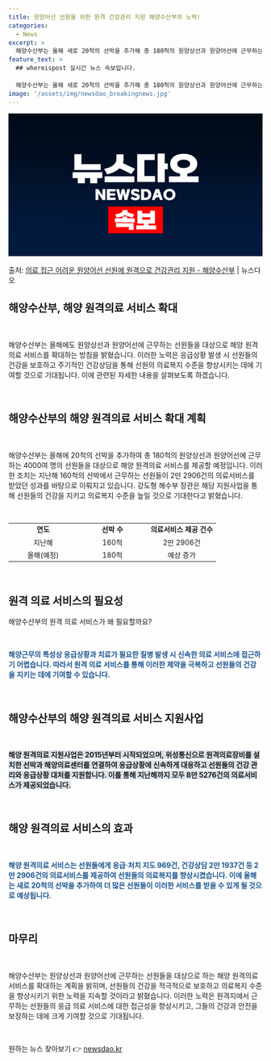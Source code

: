 ```yaml
---
title: 원양어선 선원을 위한 원격 건강관리 지원 해양수산부의 노력!
categories:
  - News
excerpt: >
  해양수산부는 올해 새로 20척의 선박을 추가해 총 180척의 원양상선과 원양어선에 근무하는 4000여 명의 …
feature_text: >
  ## whereispost 실시간 뉴스 속보입니다.

  해양수산부는 올해 새로 20척의 선박을 추가해 총 180척의 원양상선과 원양어선에 근무하는 4000여 명의 …
image: '/assets/img/newsdao_breakingnews.jpg'
---
```


![뉴스다오 속보](/assets/img/newsdao_breakingnews.jpg)

<p>출처: <a href="https://newsdao.kr/3388" rel="dofollow">의료 접근 어려운 원양어선 선원에 원격으로 건강관리 지원 - 해양수산부</a> | 뉴스다오</p>

<h2 data-ke-size="size36">해양수산부, 해양 원격의료 서비스 확대</h2>
<p data-ke-size="size16">&nbsp;</p>
해양수산부는 올해에도 원양상선과 원양어선에 근무하는 선원들을 대상으로 해양 원격의료 서비스를 확대하는 방침을 밝혔습니다. 이러한 노력은 응급상황 발생 시 선원들의 건강을 보호하고 주기적인 건강상담을 통해 선원의 의료복지 수준을 향상시키는 데에 기여할 것으로 기대됩니다. 이에 관련된 자세한 내용을 살펴보도록 하겠습니다.
<p data-ke-size="size16">&nbsp;</p>

<h2 data-ke-size="size26">해양수산부의 해양 원격의료 서비스 확대 계획</h2>
<p data-ke-size="size16">&nbsp;</p>
해양수산부는 올해에 20척의 선박을 추가하여 총 180척의 원양상선과 원양어선에 근무하는 4000여 명의 선원들을 대상으로 해양 원격의료 서비스를 제공할 예정입니다. 이러한 조치는 지난해 160척의 선박에서 근무하는 선원들이 2만 2906건의 의료서비스를 받았던 성과를 바탕으로 이뤄지고 있습니다. 강도형 해수부 장관은 해당 지원사업을 통해 선원들의 건강을 지키고 의료복지 수준을 높일 것으로 기대한다고 밝혔습니다.
<p data-ke-size="size16">&nbsp;</p>

<table>
    <colgroup>
    <col width="33.333332%">
    <col width="33.333332%">
    <col width="33.333332%">
    </colgroup>
    <tbody>
        <tr>
            <td style="text-align: center; height: 17px;"><b>연도</b></td>
            <td style="text-align: center; height: 17px;"><b>선박 수</b></td>
            <td style="text-align: center; height: 17px;"><b>의료서비스 제공 건수</b></td>
        </tr>
        <tr>
            <td style="text-align: center; height: 17px;">지난해</td>
            <td style="text-align: center; height: 17px;">160척</td>
            <td style="text-align: center; height: 17px;">2만 2906건</td>
        </tr>
        <tr>
            <td style="text-align: center; height: 17px;">올해(예정)</td>
            <td style="text-align: center; height: 17px;">180척</td>
            <td style="text-align: center; height: 17px;">예상 증가</td>
        </tr>
    </tbody>
</table>
<p data-ke-size="size16">&nbsp;</p>

<h2 data-ke-size="size26">원격 의료 서비스의 필요성</h2>
<p data-ke-size="size16">해양수산부의 원격 의료 서비스가 왜 필요할까요?</p>
<p data-ke-size="size16">&nbsp;</p>
<b><span style="color: #1a5490;">해양근무의 특성상 응급상황과 치료가 필요한 질병 발생 시 신속한 의료 서비스에 접근하기 어렵습니다. 따라서 원격 의료 서비스를 통해 이러한 제약을 극복하고 선원들의 건강을 지키는 데에 기여할 수 있습니다.</span></b>
<p data-ke-size="size16">&nbsp;</p>

<h2 data-ke-size="size26">해양수산부의 해양 원격의료 서비스 지원사업</h2>
<p data-ke-size="size16">&nbsp;</p>
<b><span style="background-color: #21538527;">해양 원격의료 지원사업은 2015년부터 시작되었으며, 위성통신으로 원격의료장비를 설치한 선박과 해양의료센터를 연결하여 응급상황에 신속하게 대응하고 선원들의 건강 관리와 응급상황 대처를 지원합니다. 이를 통해 지난해까지 모두 8만 5276건의 의료서비스가 제공되었습니다.</span></b>
<p data-ke-size="size16">&nbsp;</p>

<h2 data-ke-size="size26">해양 원격의료 서비스의 효과</h2>
<p data-ke-size="size16">&nbsp;</p>
<b><span style="color: #1a5490;">해양 원격의료 서비스는 선원들에게 응급·처치 지도 969건, 건강상담 2만 1937건 등 2만 2906건의 의료서비스를 제공하여 선원들의 의료복지를 향상시켰습니다. 이에 올해는 새로 20척의 선박을 추가하여 더 많은 선원들이 이러한 서비스를 받을 수 있게 될 것으로 예상됩니다.</span></b>
<p data-ke-size="size16">&nbsp;</p>

<h2 data-ke-size="size26">마무리</h2>
<p data-ke-size="size16">&nbsp;</p>
해양수산부는 원양상선과 원양어선에 근무하는 선원들을 대상으로 하는 해양 원격의료 서비스를 확대하는 계획을 밝히며, 선원들의 건강을 적극적으로 보호하고 의료복지 수준을 향상시키기 위한 노력을 지속할 것이라고 밝혔습니다. 이러한 노력은 원격지에서 근무하는 선원들의 응급 의료 서비스에 대한 접근성을 향상시키고, 그들의 건강과 안전을 보장하는 데에 크게 기여할 것으로 기대됩니다.
<p data-ke-size="size16">&nbsp;</p> 

원하는 뉴스 찾아보기 👉 <a href="https://newsdao.kr" rel="dofollow">newsdao.kr</a>


